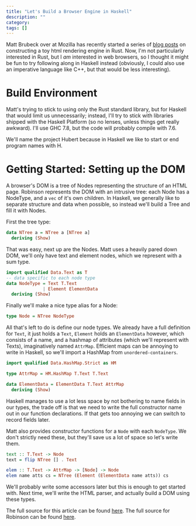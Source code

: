 ```yaml
---
title: "Let's Build a Browser Engine in Haskell"
description: ""
category: 
tags: []
---
```


Matt Brubeck over at Mozilla has recently started a series of [blog posts](http://limpet.net/mbrubeck/2014/08/08/toy-layout-engine-1.html) on constructing a toy html rendering engine in Rust. Now, I'm not particularly interested in Rust, but I *am* interested in web browsers, so I thought it might be fun to try following along in Haskell instead (obviously, I could also use an imperative language like C++, but that would be less interesting).

Build Environment
=================

Matt's trying to stick to using only the Rust standard library, but for Haskell that would limit us unnecessarily; instead, I'll try to stick with libraries shipped with the Haskell Platform (so no lenses, unless things get really awkward). I'll use GHC 7.8, but the code will probably compile with 7.6.

We'll name the project Hubert because in Haskell we like to start or end program names with H.


Getting Started: Setting up the DOM
===================================

A browser's DOM is a tree of Nodes representing the structure of an HTML page. Robinson represents the DOM with an intrusive tree: each Node has a NodeType, and a `vec` of it's own children. In Haskell, we generally like to separate structure and data when possible, so instead we'll build a Tree and fill it with Nodes.

First the tree type:

```haskell
data NTree a = NTree a [NTree a]
  deriving (Show)
```

That was easy, next up are the Nodes. Matt uses a heavily pared down DOM, we'll only have text and element nodes, which we represent with a sum type.

```haskell
import qualified Data.Text as T
-- data specific to each node type
data NodeType = Text T.Text
              | Element ElementData
  deriving (Show)
```

Finally we'll make a nice type alias for a Node:

```haskell
type Node = NTree NodeType
```

All that's left to do is define our node types. We already have a full definition for `Text`, it just holds a `Text`, `Element` holds an `ElementData` however, which consists of a name, and a hashmap of attributes (which we'll represent with Texts), imaginatively named `AttrMap`. Efficient maps can be annoying to write in Haskell, so we'll import a HashMap from `unordered-containers`.

```haskell
import qualified Data.HashMap.Strict as HM

type AttrMap = HM.HashMap T.Text T.Text

data ElementData = ElementData T.Text AttrMap
  deriving (Show)
```

Haskell manages to use a lot less space by not bothering to name fields in our types, the trade off is that we need to write the full constructor name out in our function declarations. If that gets too annoying we can switch to record fields later.

Matt also provides constructor functions for a `Node` with each `NodeType`. We don't strictly need these, but they'll save us a lot of space so let's write them.

```haskell
text :: T.Text -> Node
text = flip NTree [] . Text

elem :: T.Text -> AttrMap -> [Node] -> Node
elem name atts cs = NTree (Element (ElementData name atts)) cs
```

We'll probably write some accessors later but this is enough to get started with. Next time, we'll write the HTML parser, and actually build a DOM using these types.

The full source for this article can be found [here](https://github.com/Hrothen/Hubert/blob/master/src/Dom.hs). The full source for Robinson can be found [here](https://github.com/mbrubeck/robinson).